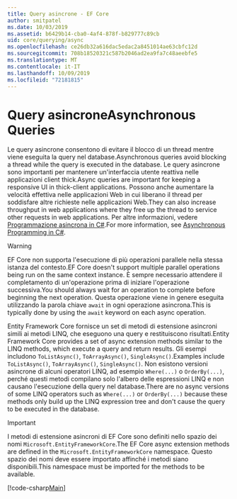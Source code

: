 ```yaml
---
title: Query asincrone - EF Core
author: smitpatel
ms.date: 10/03/2019
ms.assetid: b6429b14-cba0-4af4-878f-b829777c89cb
uid: core/querying/async
ms.openlocfilehash: ce26db32a616dac5edac2a8451014ae63cbfc12d
ms.sourcegitcommit: 708b18520321c587b2046ad2ea9fa7c48aeebfe5
ms.translationtype: MT
ms.contentlocale: it-IT
ms.lasthandoff: 10/09/2019
ms.locfileid: "72181815"
---
```

# <a name="asynchronous-queries"></a><span data-ttu-id="754af-102">Query asincrone</span><span class="sxs-lookup"><span data-stu-id="754af-102">Asynchronous Queries</span></span>

<span data-ttu-id="754af-103">Le query asincrone consentono di evitare il blocco di un thread mentre viene eseguita la query nel database.</span><span class="sxs-lookup"><span data-stu-id="754af-103">Asynchronous queries avoid blocking a thread while the query is executed in the database.</span></span> <span data-ttu-id="754af-104">Le query asincrone sono importanti per mantenere un'interfaccia utente reattiva nelle applicazioni client thick.</span><span class="sxs-lookup"><span data-stu-id="754af-104">Async queries are important for keeping a responsive UI in thick-client applications.</span></span> <span data-ttu-id="754af-105">Possono anche aumentare la velocità effettiva nelle applicazioni Web in cui liberano il thread per soddisfare altre richieste nelle applicazioni Web.</span><span class="sxs-lookup"><span data-stu-id="754af-105">They can also increase throughput in web applications where they free up the thread to service other requests in web applications.</span></span> <span data-ttu-id="754af-106">Per altre informazioni, vedere [Programmazione asincrona in C#](/dotnet/csharp/async).</span><span class="sxs-lookup"><span data-stu-id="754af-106">For more information, see [Asynchronous Programming in C#](/dotnet/csharp/async).</span></span>

> [!WARNING]  
> <span data-ttu-id="754af-107">EF Core non supporta l'esecuzione di più operazioni parallele nella stessa istanza del contesto.</span><span class="sxs-lookup"><span data-stu-id="754af-107">EF Core doesn't support multiple parallel operations being run on the same context instance.</span></span> <span data-ttu-id="754af-108">È sempre necessario attendere il completamento di un'operazione prima di iniziare l'operazione successiva.</span><span class="sxs-lookup"><span data-stu-id="754af-108">You should always wait for an operation to complete before beginning the next operation.</span></span> <span data-ttu-id="754af-109">Questa operazione viene in genere eseguita utilizzando la parola chiave `await` in ogni operazione asincrona.</span><span class="sxs-lookup"><span data-stu-id="754af-109">This is typically done by using the `await` keyword on each async operation.</span></span>

<span data-ttu-id="754af-110">Entity Framework Core fornisce un set di metodi di estensione asincroni simili ai metodi LINQ, che eseguono una query e restituiscono risultati.</span><span class="sxs-lookup"><span data-stu-id="754af-110">Entity Framework Core provides a set of async extension methods similar to the LINQ methods, which execute a query and return results.</span></span> <span data-ttu-id="754af-111">Gli esempi includono `ToListAsync()`, `ToArrayAsync()`, `SingleAsync()`.</span><span class="sxs-lookup"><span data-stu-id="754af-111">Examples include `ToListAsync()`, `ToArrayAsync()`, `SingleAsync()`.</span></span> <span data-ttu-id="754af-112">Non esistono versioni asincrone di alcuni operatori LINQ, ad esempio `Where(...)` o `OrderBy(...)`, perché questi metodi compilano solo l'albero delle espressioni LINQ e non causano l'esecuzione della query nel database.</span><span class="sxs-lookup"><span data-stu-id="754af-112">There are no async versions of some LINQ operators such as `Where(...)` or `OrderBy(...)` because these methods only build up the LINQ expression tree and don't cause the query to be executed in the database.</span></span>

> [!IMPORTANT]  
> <span data-ttu-id="754af-113">I metodi di estensione asincroni di EF Core sono definiti nello spazio dei nomi `Microsoft.EntityFrameworkCore`.</span><span class="sxs-lookup"><span data-stu-id="754af-113">The EF Core async extension methods are defined in the `Microsoft.EntityFrameworkCore` namespace.</span></span> <span data-ttu-id="754af-114">Questo spazio dei nomi deve essere importato affinché i metodi siano disponibili.</span><span class="sxs-lookup"><span data-stu-id="754af-114">This namespace must be imported for the methods to be available.</span></span>

[!code-csharp[Main](../../../samples/core/Querying/Async/Sample.cs#ToListAsync)]
